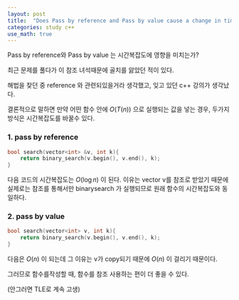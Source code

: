 ```yaml
---
layout: post
title:  "Does Pass by reference and Pass by value cause a change in time complexity in c++ ?"
categories: study c++
use_math: true
---
```


Pass by reference와 Pass by value 는 시간복잡도에 영향을 미치는가?

최근 문제를 풀다가 이 참조 녀석때문에 골치를 앓았던 적이 있다.

해법을 찾던 중 reference 와 관련되있을거라 생각했고, 잊고 있던 c++ 강의가 생각났다.

결론적으로 말하면 만약 어떤 함수 안에 $O(T(n))$ 으로 실행되는 값을 넣는 경우, 두가지 방식은 시간복잡도를 바꿀수 있다.

### 1. pass by reference

```cpp
bool search(vector<int> &v, int k){
	return binary_search(v.begin(), v.end(), k);
}
```

다음 코드의 시간복잡도는 $O(\log n)$ 이 된다. 이유는 vector v를 참조로 받았기 때문에 실제로는 참조를 통해서만 binarysearch 가 실행되므로 원래 함수의 시간복잡도와 동일하다.


### 2. pass by value

```cpp
bool search(vector<int> v, int k){
	return binary_search(v.begin(), v.end(), k);
}
```

다음은 $O(n)$ 이 되는데 그 이유는 v가 copy되기 때문에 $O(n)$ 이 걸리기 때문이다.


그러므로 함수를작성할 때, 함수를 참조 사용하는 편이 더 좋을 수 있다.

(안그러면 TLE로 계속 고생)